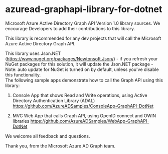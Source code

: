 azuread-graphapi-library-for-dotnet
===================================
Microsoft Azure Active Directory Graph API Version 1.0 library sources. We encourage Developers to add their contributions to this library.

This library is recommended for any dev projects that will call the Microsoft Azure Active Directory Graph API. 

This library uses Json.NET (https://www.nuget.org/packages/Newtonsoft.Json/) - if you refresh your NuGet packages for this solution, it will update the Json.NET package - Note: auto update for NuGet is turned on by default, unless you've disable this functionality.  
The following sample apps demonstrate how to call the Graph API using this library: 

1. Console App that shows Read and Write operations, using Active Directory Authentication Library (ADAL)
https://github.com/AzureADSamples/ConsoleApp-GraphAPI-DotNet  

2. MVC Web App that calls Graph API, using OpenID connect and OWIN libraries
https://github.com/AzureADSamples/WebApp-GraphAPI-DotNet

We welcome all feedback and questions.

Thank you, from the Microsoft Azure AD Graph team.


